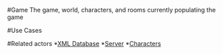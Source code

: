 #Game
The game, world, characters, and rooms currently populating the game

#Use Cases

#Related actors
*[XML Database](xml_db.md)
*[Server](server.md)
*[Characters](characters.md)